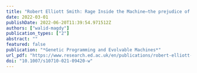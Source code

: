 ```yaml
---
title: "Robert Elliott Smith: Rage Inside the Machine—the prejudice of algorithms, and how to stop the internet making bigots of us all"
date: 2022-03-01
publishDate: 2022-06-20T11:39:54.971512Z
authors: ["walid-magdy"]
publication_types: ["2"]
abstract: ""
featured: false
publication: "*Genetic Programming and Evolvable Machines*"
url_pdf: "https://www.research.ed.ac.uk/en/publications/robert-elliott-smith-rage-inside-the-machinethe-prejudice-of-algo"
doi: "10.1007/s10710-021-09420-w"
---
```


